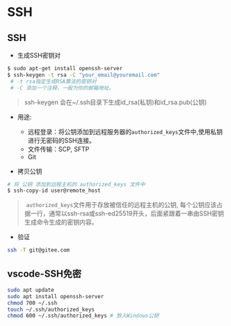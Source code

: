 # SSH

## SSH

- 生成SSH密钥对

```bash
$ sudo apt-get install openssh-server
$ ssh-keygen -t rsa -C "your_email@youremail.com"
 # -t rsa指定生成RSA算法的密钥对
 # -C 添加一个注释，一般为你的邮箱地址。
```

> ssh-keygen 会在~/.ssh目录下生成id_rsa(私钥)和id_rsa.pub(公钥)

- 用途:
  - 远程登录：将公钥添加到远程服务器的`authorized_keys`文件中,使用私钥进行无密码的SSH连接。
  - 文件传输：SCP, SFTP
  - Git

- 拷贝公钥

```bash
# 将 公钥 添加到远程主机的 authorized_keys 文件中
$ ssh-copy-id user@remote_host
```

> ​	`authorized_keys`文件用于存放被信任的远程主机的公钥, 每个公钥应该占据一行，通常以ssh-rsa或ssh-ed25519开头，后面紧跟着一串由SSH密钥生成命令生成的密钥内容。

- 验证

```bash
ssh -T git@gitee.com
```

## vscode-SSH免密

```bash
sudo apt update
sudo apt install openssh-server
chmod 700 ~/.ssh
touch ~/.ssh/authorized_keys
chmod 600 ~/.ssh/authorized_keys # 放入Windows公钥
```

## 
